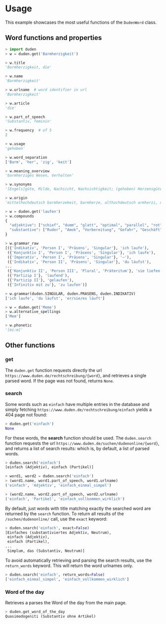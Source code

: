 # Usage

This example showcases the most useful functions of the `DudenWord` class.

## Word functions and properties

```python
> import duden
> w = duden.get('Barmherzigkeit')

> w.title
'Barmherzigkeit, die'

> w.name
'Barmherzigkeit'

> w.urlname  # word identifier in url
'Barmherzigkeit'

> w.article
'die'

> w.part_of_speech
'Substantiv, feminin'

> w.frequency  # of 5
2

> w.usage
'gehoben'

> w.word_separation
['Barm', 'her', 'zig', 'keit']

> w.meaning_overview
'barmherziges Wesen, Verhalten'

> w.synonyms
'[Engels]güte, Milde, Nachsicht, Nachsichtigkeit; (gehoben) Herzensgüte, Mildtätigkeit, Seelengüte; (bildungssprachlich) Humanität, Indulgenz; (veraltend) Wohltätigkeit; (Religion) Gnade'

> w.origin
'mittelhochdeutsch barmherzekeit, barmherze, althochdeutsch armherzi, nach (kirchen)lateinisch misericordia'

> w = duden.get('laufen')
> w.compounds
{
  "adjektive": ["schief", "dumm", "glatt", "optimal", "parallel", "rot", "reibungslos", "gut"],
  "substantive": ["Ruder", "Amok", "Vorbereitung", "Gefahr", "Geschäft", "Vertrag", "Hochtour"]
}

> w.grammar_raw
[({'Indikativ', 'Person I', 'Präsens', 'Singular'}, 'ich laufe'),
 ({'Konjunktiv I', 'Person I', 'Präsens', 'Singular'}, 'ich laufe'),
 ({'Imperativ', 'Person I', 'Präsens', 'Singular'}, '–'),
 ({'Indikativ', 'Person II', 'Präsens', 'Singular'}, 'du läufst'),
...
 ({'Konjunktiv II', 'Person III', 'Plural', 'Präteritum'}, 'sie liefen'),
 ({'Partizip I'}, 'laufend'),
 ({'Partizip II'}, 'gelaufen'),
 ({'Infinitiv mit zu'}, 'zu laufen')]

> w.grammar(duden.SINGULAR, duden.PRASENS, duden.INDIKATIV)
['ich laufe', 'du läufst', 'er/sie/es läuft']

> w = duden.get('Meme')
> w.alternative_spellings
['Mem']

> w.phonetic
'[mi:m]'
```

## Other functions

### get

The `duden.get` function requests directly the url `https://www.duden.de/rechtschreibung/{word}`, and retrieves a single parsed word. If the page was not found, returns `None`.

### search

Some words such as `einfach` have multiple entries in the database and simply fetching `https://www.duden.de/rechtschreibung/einfach` yields a 404 page not found:
```python
> duden.get('einfach')
None
```

For these words, the **search** function should be used.
The `duden.search` function requests the url `https://www.duden.de/suchen/dudenonline/{word}`, and returns a list of search results: which is, by default, a list of parsed words.

```python
> duden.search('einfach')
[einfach (Adjektiv), einfach (Partikel)]

> word1, word2 = duden.search('einfach')
> (word1.name, word1.part_of_speech, word1.urlname)
('einfach', 'Adjektiv', 'einfach_einmal_simpel')

> (word2.name, word2.part_of_speech, word2.urlname)
('einfach', 'Partikel', 'einfach_vollkommen_wirklich')
```

By default, just words with title matching exactly the searched word are returned by the `search` function. To return all results of the `/suchen/dudenonline/` call, use the `exact` keyword:

```python
> duden.search('einfach', exact=False)
[Einfaches (substantiviertes Adjektiv, Neutrum),
 einfach (Adjektiv),
 einfach (Partikel),
...
 Simplum, das (Substantiv, Neutrum)]
```

To avoid automatically retrieving and parsing the search results, use the `return_words` keyword. This will return the word urlnames only.
```python
> duden.search('einfach', return_words=False)
['einfach_einmal_simpel', 'einfach_vollkommen_wirklich']
```

### Word of the day

Retrieves a parses the Word of the day from the main page.
```python
> duden.get_word_of_the_day
Quasimodogeniti (Substantiv ohne Artikel)
```
